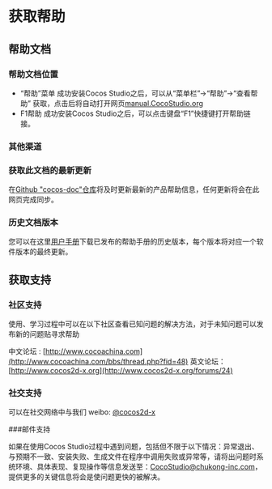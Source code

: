 # 获取帮助

## 帮助文档

### 帮助文档位置

- “帮助”菜单
	成功安装Cocos Studio之后，可以从“菜单栏”->“帮助”->“查看帮助” 获取，点击后将自动打开网页[manual.CocoStudio.org](http://manual.Cocostudio.org)
- F1帮助
	成功安装Cocos Studio之后，可以点击键盘“F1”快捷键打开帮助链接。

### 其他渠道

### 获取此文档的最新更新

在[Github "cocos-doc"仓库](https://github.com/chukong/cocos-docs)将及时更新最新的产品帮助信息，任何更新将会在此网页完成同步。

### 历史文档版本

您可以在这里[用户手册](http://manual.cocostudio.org)下载已发布的帮助手册的历史版本，每个版本将对应一个软件版本的最终更新。

## 获取支持

### 社区支持

使用、学习过程中可以在以下社区查看已知问题的解决方法，对于未知问题可以发布新的问题贴寻求帮助

中文论坛 : [http://www.cocoachina.com](http://www.cocoachina.com/bbs/thread.php?fid=48)
英文论坛：[http://www.cocos2d-x.org](http://www.cocos2d-x.org/forums/24)

### 社交支持

可以在社交网络中与我们
weibo: [@cocos2d-x](http://weibo.com/cocos2dx)

###邮件支持

如果在使用Cocos Studio过程中遇到问题，包括但不限于以下情况：异常退出、与预期不一致、安装失败、生成文件在程序中调用失败或异常等，请将出问题时系统环境、具体表现、复现操作等信息发送至：[CocoStudio@chukong-inc.com]()，提供更多的关键信息将会是使问题更快的被解决。
